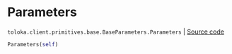 # Parameters
`toloka.client.primitives.base.BaseParameters.Parameters` | [Source code](https://github.com/Toloka/toloka-kit/blob/v1.1.3/src/client/primitives/base.py#L390)

```python
Parameters(self)
```

